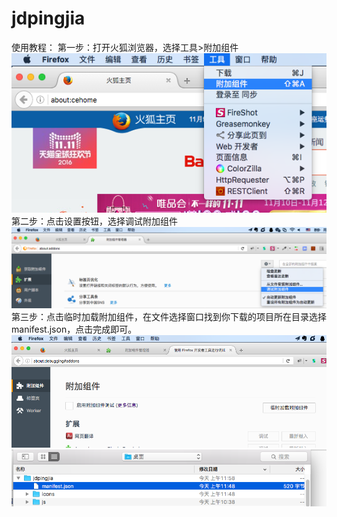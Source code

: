# jdpingjia
使用教程：
第一步：打开火狐浏览器，选择工具>附加组件</br>
![image](reademe_img/0.png)</br>
第二步：点击设置按钮，选择调试附加组件</br>
![image](reademe_img/1.png)</br>
第三步：点击临时加载附加组件，在文件选择窗口找到你下载的项目所在目录选择manifest.json，点击完成即可。</br>
![image](reademe_img/2.png)</br>
![image](reademe_img/3.png)